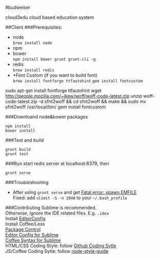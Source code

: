 #budweiser

cloud3edu cloud based education system

##Client
###Prerequisites:
+ node  
`brew install node`
+ npm 
+ bower  
`npm install bower grunt grunt-cli -g`
+ redis  
`brew install redis`
+ *Font Custom (if you want to build font)  
`brew install fontforge ttfautohint`
`gem install fontcustom`

sudo apt-get install fontforge ttfautohint
wget http://people.mozilla.com/~jkew/woff/woff-code-latest.zip
unzip woff-code-latest.zip -d sfnt2woff && cd sfnt2woff && make && sudo mv sfnt2woff /usr/local/bin/
gem install fontcustom

###Downloand node&bower packages
```
npm install
bower install
```
###Test and build
```
grunt build
grunt test
```
###Run
start redis server at localhost:6379, then

`grunt serve`

###Troubleshooting
+ After using `grunt serve` and get [Fatal error: spawn EMFILE](https://github.com/gruntjs/grunt/issues/788)  
Fixed: add `ulimit -S -n 2048` to your `~/.bash_profile`

###Contributing
Sublime is recommended.  
Otherwise, ignore the IDE related files. E.g. `.idea`  
Install [EditorConfig](http://editorconfig.org/)  
Install Coffee/Less  
[Package Control](https://sublime.wbond.net/installation#st2)  
[Editor Config for Sublime](https://github.com/sindresorhus/editorconfig-sublime)  
[Coffee Syntax for Sublime](https://github.com/jashkenas/coffee-script-tmbundle)  
HTML/CSS Coding Style: follow [Github Coding Sytle](https://github.com/styleguide/css)  
JS/Coffee Coding Sytle: follow [node-style-guide](https://github.com/felixge/node-style-guide)




